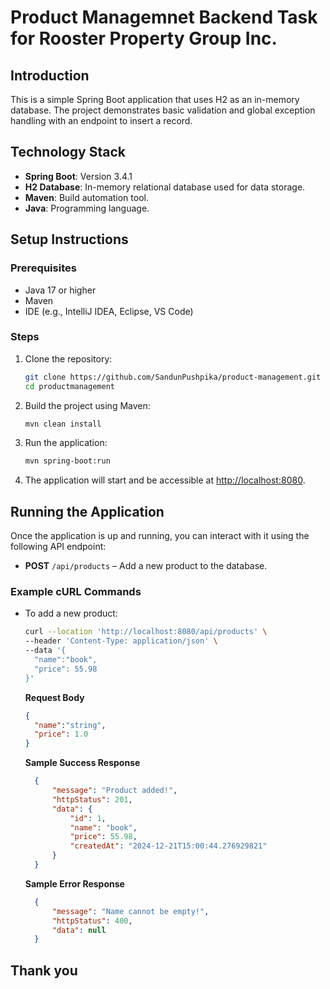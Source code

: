 # Product Managemnet Backend Task for Rooster Property Group Inc.

## Introduction

This is a simple Spring Boot application that uses H2 as an in-memory database. The project demonstrates basic validation and global exception handling with an endpoint to insert a record.

## Technology Stack

- **Spring Boot**: Version 3.4.1
- **H2 Database**: In-memory relational database used for data storage.
- **Maven**: Build automation tool.
- **Java**: Programming language.

## Setup Instructions

### Prerequisites

- Java 17 or higher
- Maven
- IDE (e.g., IntelliJ IDEA, Eclipse, VS Code)

### Steps

1. Clone the repository:
    ```bash
    git clone https://github.com/SandunPushpika/product-management.git
    cd productmanagement
    ```

2. Build the project using Maven:
    ```bash
    mvn clean install
    ```

3. Run the application:
    ```bash
    mvn spring-boot:run
    ```

4. The application will start and be accessible at [http://localhost:8080](http://localhost:8080).

## Running the Application

Once the application is up and running, you can interact with it using the following API endpoint:

- **POST** `/api/products` – Add a new product to the database.

### Example cURL Commands

- To add a new product:
    ```bash
    curl --location 'http://localhost:8080/api/products' \
  --header 'Content-Type: application/json' \
  --data '{
      "name":"book",
      "price": 55.98
  }'
    ```

  **Request Body**
    ```json
    {
      "name":"string",
      "price": 1.0
    }
    ```
  **Sample Success Response**
  ```json
    {
        "message": "Product added!",
        "httpStatus": 201,
        "data": {
            "id": 1,
            "name": "book",
            "price": 55.98,
            "createdAt": "2024-12-21T15:00:44.276929821"
        }
    }
    ```
  **Sample Error Response**
  ```json
    {
        "message": "Name cannot be empty!",
        "httpStatus": 400,
        "data": null
    }
    ```

## Thank you
